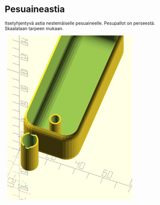 # Pesuaineastia
Itsetyhjentyvä astia nestemäiselle pesuaineelle. Pesupallot on perseestä.
Skaalataan tarpeen mukaan.

<img scr=astia2.png>
<img scr=astia.png>
<img src=astia2.png>
